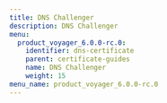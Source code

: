 ```yaml
---
title: DNS Challenger
description: DNS Challenger
menu:
  product_voyager_6.0.0-rc.0:
    identifier: dns-certificate
    parent: certificate-guides
    name: DNS Challenger
    weight: 15
menu_name: product_voyager_6.0.0-rc.0
---
```

